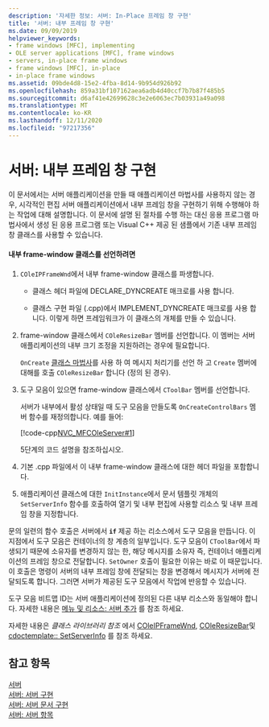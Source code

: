 ```yaml
---
description: '자세한 정보: 서버: In-Place 프레임 창 구현'
title: '서버: 내부 프레임 창 구현'
ms.date: 09/09/2019
helpviewer_keywords:
- frame windows [MFC], implementing
- OLE server applications [MFC], frame windows
- servers, in-place frame windows
- frame windows [MFC], in-place
- in-place frame windows
ms.assetid: 09bde4d8-15e2-4fba-8d14-9b954d926b92
ms.openlocfilehash: 859a31bf107162aea6adb4d40ccf7b7b87f485b5
ms.sourcegitcommit: d6af41e42699628c3e2e6063ec7b03931a49a098
ms.translationtype: MT
ms.contentlocale: ko-KR
ms.lasthandoff: 12/11/2020
ms.locfileid: "97217356"
---
```

# <a name="servers-implementing-in-place-frame-windows"></a>서버: 내부 프레임 창 구현

이 문서에서는 서버 애플리케이션을 만들 때 애플리케이션 마법사를 사용하지 않는 경우, 시각적인 편집 서버 애플리케이션에서 내부 프레임 창을 구현하기 위해 수행해야 하는 작업에 대해 설명합니다. 이 문서에 설명 된 절차를 수행 하는 대신 응용 프로그램 마법사에서 생성 된 응용 프로그램 또는 Visual C++ 제공 된 샘플에서 기존 내부 프레임 창 클래스를 사용할 수 있습니다.

#### <a name="to-declare-an-in-place-frame-window-class"></a>내부 frame-window 클래스를 선언하려면

1. `COleIPFrameWnd`에서 내부 frame-window 클래스를 파생합니다.

   - 클래스 헤더 파일에 DECLARE_DYNCREATE 매크로를 사용 합니다.

   - 클래스 구현 파일 (.cpp)에서 IMPLEMENT_DYNCREATE 매크로를 사용 합니다. 이렇게 하면 프레임워크가 이 클래스의 개체를 만들 수 있습니다.

1. frame-window 클래스에서 `COleResizeBar` 멤버를 선언합니다. 이 멤버는 서버 애플리케이션의 내부 크기 조정을 지원하려는 경우에 필요합니다.

   `OnCreate` [클래스 마법사](reference/mfc-class-wizard.md)를 사용 하 여 메시지 처리기를 선언 하 고 `Create` 멤버에 대해를 호출 `COleResizeBar` 합니다 (정의 된 경우).

1. 도구 모음이 있으면 frame-window 클래스에서 `CToolBar` 멤버를 선언합니다.

   서버가 내부에서 활성 상태일 때 도구 모음을 만들도록 `OnCreateControlBars` 멤버 함수를 재정의합니다. 예를 들어:

   [!code-cpp[NVC_MFCOleServer#1](../mfc/codesnippet/cpp/servers-implementing-in-place-frame-windows_1.cpp)]

   5단계의 코드 설명을 참조하십시오.

1. 기본 .cpp 파일에서 이 내부 frame-window 클래스에 대한 헤더 파일을 포함합니다.

1. 애플리케이션 클래스에 대한 `InitInstance`에서 문서 템플릿 개체의 `SetServerInfo` 함수를 호출하여 열기 및 내부 편집에 사용할 리소스 및 내부 프레임 창을 지정합니다.

문의 일련의 함수 호출은 서버에서 **`if`** 제공 하는 리소스에서 도구 모음을 만듭니다. 이 지점에서 도구 모음은 컨테이너의 창 계층의 일부입니다. 도구 모음이 `CToolBar`에서 파생되기 때문에 소유자를 변경하지 않는 한, 해당 메시지를 소유자 즉, 컨테이너 애플리케이션의 프레임 창으로 전달합니다. `SetOwner` 호출이 필요한 이유는 바로 이 때문입니다. 이 호출은 명령이 서버의 내부 프레임 창에 전달되는 창을 변경해서 메시지가 서버에 전달되도록 합니다. 그러면 서버가 제공된 도구 모음에서 작업에 반응할 수 있습니다.

도구 모음 비트맵 ID는 서버 애플리케이션에 정의된 다른 내부 리소스와 동일해야 합니다. 자세한 내용은 [메뉴 및 리소스: 서버 추가](../mfc/menus-and-resources-server-additions.md) 를 참조 하세요.

자세한 내용은 *클래스 라이브러리 참조* 에서 [COleIPFrameWnd](../mfc/reference/coleipframewnd-class.md), [COleResizeBar](../mfc/reference/coleresizebar-class.md)및 [cdoctemplate:: SetServerInfo](../mfc/reference/cdoctemplate-class.md#setserverinfo) 를 참조 하세요.

## <a name="see-also"></a>참고 항목

[서버](../mfc/servers.md)<br/>
[서버: 서버 구현](../mfc/servers-implementing-a-server.md)<br/>
[서버: 서버 문서 구현](../mfc/servers-implementing-server-documents.md)<br/>
[서버: 서버 항목](../mfc/servers-server-items.md)
